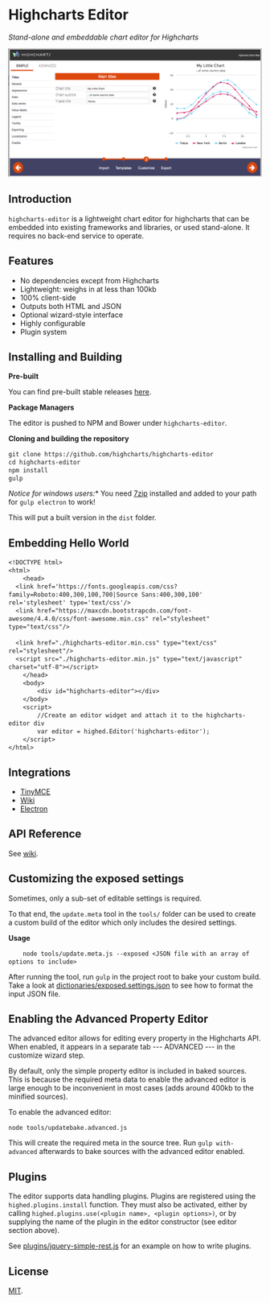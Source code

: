 Highcharts Editor
===

*Stand-alone and embeddable chart editor for Highcharts*

![screenshots/customize.png](screenshots/customize.png)

## Introduction

`highcharts-editor` is a lightweight chart editor for highcharts that can be embedded into existing frameworks and libraries, or used stand-alone.
It requires no back-end service to operate.

## Features
	
  * No dependencies except from Highcharts
  * Lightweight: weighs in at less than 100kb
  * 100% client-side
  * Outputs both HTML and JSON
  * Optional wizard-style interface
  * Highly configurable
  * Plugin system

## Installing and Building

**Pre-built**

You can find pre-built stable releases [here](https://github.com/highcharts/highcharts-editor/releases).

**Package Managers**

The editor is pushed to NPM and Bower under `highcharts-editor`.

**Cloning and building the repository**

	git clone https://github.com/highcharts/highcharts-editor
	cd highcharts-editor
	npm install
	gulp

*Notice for windows users:** You need [7zip]() installed and added to your path for `gulp electron` to work!

This will put a built version in the `dist` folder.

## Embedding Hello World

	<!DOCTYPE html>
	<html>
		<head>
      <link href='https://fonts.googleapis.com/css?family=Roboto:400,300,100,700|Source Sans:400,300,100' rel='stylesheet' type='text/css'/>
      <link href="https://maxcdn.bootstrapcdn.com/font-awesome/4.4.0/css/font-awesome.min.css" rel="stylesheet" type="text/css"/>

      <link href="./highcharts-editor.min.css" type="text/css" rel="stylesheet"/>
      <script src="./highcharts-editor.min.js" type="text/javascript" charset="utf-8"></script>
		</head>
		<body>
			<div id="highcharts-editor"></div>
		</body>
		<script>
			//Create an editor widget and attach it to the highcharts-editor div
			var editor = highed.Editor('highcharts-editor');
		</script>
	</html>

## Integrations

  * [TinyMCE](https://github.com/highcharts/highcharts-editor/wiki/TinyMCE)
  * [Wiki](https://github.com/highcharts/highcharts-editor/wiki/Wordpress)
  * [Electron](https://github.com/highcharts/highcharts-editor/wiki/Native_OSX_Windows_Linux)

## API Reference

See [wiki](https://github.com/highcharts/highcharts-editor/wiki/API).

## Customizing the exposed settings

Sometimes, only a sub-set of editable settings is required. 

To that end, the `update.meta` tool in the `tools/` folder can be used to create a custom build of the editor which only includes the desired settings.

**Usage**
        
        node tools/update.meta.js --exposed <JSON file with an array of options to include>

After running the tool, run `gulp` in the project root to bake your custom build.
Take a look at [dictionaries/exposed.settings.json](dictionaries/exposed.settings.json) to see how to format the input JSON file. 

## Enabling the Advanced Property Editor

The advanced editor allows for editing every property in the Highcharts API. When enabled, it appears in a separate tab --- ADVANCED --- in the customize wizard step.

By default, only the simple property editor is included in baked sources. This is because the required meta data to enable the advanced editor is large enough to be inconvenient in most cases (adds around 400kb to the minified sources).

To enable the advanced editor:
    
    node tools/updatebake.advanced.js

This will create the required meta in the source tree. Run `gulp with-advanced` afterwards to bake sources with the advanced editor enabled.

## Plugins

The editor supports data handling plugins. Plugins are registered using the `highed.plugins.install` function. They must also be activated, either by calling `highed.plugins.use(<plugin name>, <plugin options>)`, or by supplying the name of the plugin in the editor constructor (see editor section above).

See [plugins/jquery-simple-rest.js](plugins/jquery-simple-rest.js) for an example on how to write plugins.

## License

[MIT](LICENSE).